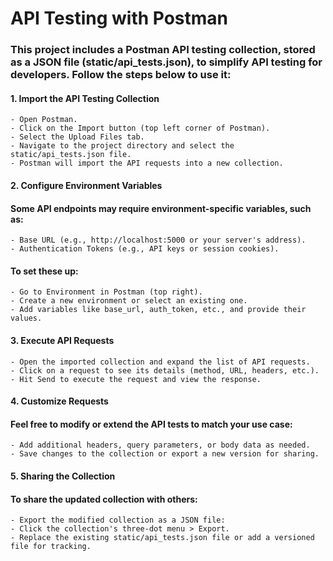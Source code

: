 # API Testing with Postman

### This project includes a Postman API testing collection, stored as a JSON file (static/api_tests.json), to simplify API testing for developers. Follow the steps below to use it:

#### 1. Import the API Testing Collection

    - Open Postman.
    - Click on the Import button (top left corner of Postman).
    - Select the Upload Files tab.
    - Navigate to the project directory and select the static/api_tests.json file.
    - Postman will import the API requests into a new collection.

#### 2. Configure Environment Variables

#### Some API endpoints may require environment-specific variables, such as:

    - Base URL (e.g., http://localhost:5000 or your server's address).
    - Authentication Tokens (e.g., API keys or session cookies).

#### To set these up:

    - Go to Environment in Postman (top right).
    - Create a new environment or select an existing one.
    - Add variables like base_url, auth_token, etc., and provide their values.

#### 3. Execute API Requests

    - Open the imported collection and expand the list of API requests.
    - Click on a request to see its details (method, URL, headers, etc.).
    - Hit Send to execute the request and view the response.

#### 4. Customize Requests

#### Feel free to modify or extend the API tests to match your use case:

    - Add additional headers, query parameters, or body data as needed.
    - Save changes to the collection or export a new version for sharing.

#### 5. Sharing the Collection

#### To share the updated collection with others:

    - Export the modified collection as a JSON file:
    - Click the collection's three-dot menu > Export.
    - Replace the existing static/api_tests.json file or add a versioned file for tracking.

